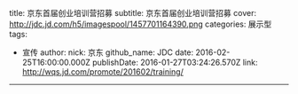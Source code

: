 title: 京东首届创业培训营招募
subtitle: 京东首届创业培训营招募
cover: http://jdc.jd.com/h5/imagespool/1457701164390.png
categories: 展示型
tags:
  - 宣传
author:
  nick: 京东
  github_name: JDC
date: 2016-02-25T16:00:00.000Z
publishDate: 2016-01-27T03:24:26.570Z
link: http://wqs.jd.com/promote/201602/training/
---
